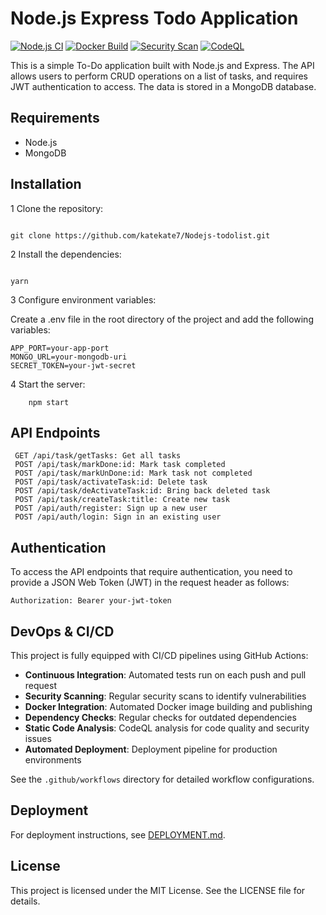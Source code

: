 # Node.js Express Todo Application

[![Node.js CI](https://github.com/katekate7/Nodejs-todolist/actions/workflows/node-ci.yml/badge.svg)](https://github.com/katekate7/Nodejs-todolist/actions/workflows/node-ci.yml)
[![Docker Build](https://github.com/katekate7/Nodejs-todolist/actions/workflows/docker-build.yml/badge.svg)](https://github.com/katekate7/Nodejs-todolist/actions/workflows/docker-build.yml)
[![Security Scan](https://github.com/katekate7/Nodejs-todolist/actions/workflows/security-scan.yml/badge.svg)](https://github.com/katekate7/Nodejs-todolist/actions/workflows/security-scan.yml)
[![CodeQL](https://github.com/katekate7/Nodejs-todolist/actions/workflows/codeql-analysis.yml/badge.svg)](https://github.com/katekate7/Nodejs-todolist/actions/workflows/codeql-analysis.yml)

This is a simple To-Do application built with Node.js and Express. The API allows users to perform CRUD operations on a list of tasks, and requires JWT authentication to access. The data is stored in a MongoDB database.

## Requirements

- Node.js
- MongoDB

## Installation

1 Clone the repository:

```

git clone https://github.com/katekate7/Nodejs-todolist.git

```

2 Install the dependencies:

```

yarn
```

3 Configure environment variables:

Create a .env file in the root directory of the project and add the following variables:

```
APP_PORT=your-app-port
MONGO_URL=your-mongodb-uri
SECRET_TOKEN=your-jwt-secret

```

4 Start the server:

```
    npm start
```

## API Endpoints

```
 GET /api/task/getTasks: Get all tasks
 POST /api/task/markDone:id: Mark task completed
 POST /api/task/markUnDone:id: Mark task not completed
 POST /api/task/activateTask:id: Delete task
 POST /api/task/deActivateTask:id: Bring back deleted task
 POST /api/task/createTask:title: Create new task
 POST /api/auth/register: Sign up a new user
 POST /api/auth/login: Sign in an existing user
```

## Authentication

To access the API endpoints that require authentication, you need to provide a JSON Web Token (JWT) in the request header as follows:

```
Authorization: Bearer your-jwt-token
```

## DevOps & CI/CD

This project is fully equipped with CI/CD pipelines using GitHub Actions:

- **Continuous Integration**: Automated tests run on each push and pull request
- **Security Scanning**: Regular security scans to identify vulnerabilities
- **Docker Integration**: Automated Docker image building and publishing
- **Dependency Checks**: Regular checks for outdated dependencies
- **Static Code Analysis**: CodeQL analysis for code quality and security issues
- **Automated Deployment**: Deployment pipeline for production environments

See the `.github/workflows` directory for detailed workflow configurations.

## Deployment

For deployment instructions, see [DEPLOYMENT.md](./DEPLOYMENT.md).

## License

This project is licensed under the MIT License. See the LICENSE file for details.
